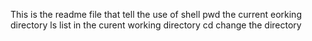 This is the readme file that tell the use of shell
pwd the current eorking directory
ls list in the curent working directory
cd change the directory
